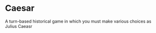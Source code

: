 Caesar
======

A turn-based historical game in which you must make various choices as Julius Caeasr 
